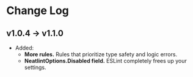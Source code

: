 # Change Log

## v1.0.4 → v1.1.0

- Added:
  - **More rules.** Rules that prioritize type safety and logic errors.
  - **NeatlintOptions.Disabled field.** ESLint completely frees up your settings.
